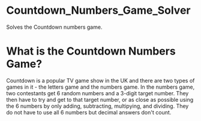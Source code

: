 # Countdown_Numbers_Game_Solver
Solves the Countdown numbers game.

# What is the Countdown Numbers Game?

Countdown is a popular TV game show in the UK and there are two types of games in it - the letters game and the numbers game. In the numbers game, two contestants get 6 random numbers and a 3-digit target number. They then have to try and get to that target number, or as close as possible using the 6 numbers by only adding, subtracting, multipying, and dividing. They do not have to use all 6 numbers but decimal answers don't count.
